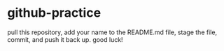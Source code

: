 # github-practice

pull this repository, add your name to the README.md file, stage the file, commit, and push it back up.  good luck!
